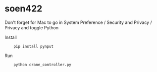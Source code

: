 # soen422

Don't forget for Mac to go in System Preference / Security and Privacy / Privacy and toggle Python

Install

```
    pip install pynput
```

Run

```
    python crane_controller.py
```